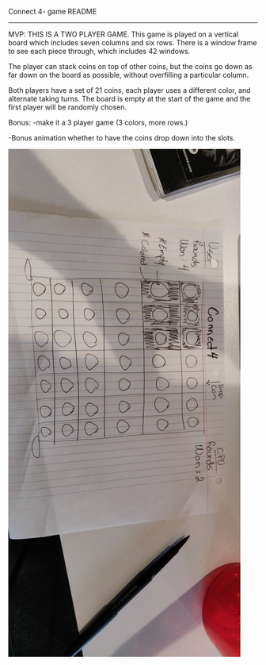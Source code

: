 Connect 4- game README

----------------------------------------
MVP: 
THIS IS A TWO PLAYER GAME.
This game is played on a vertical board which includes seven columns and six rows.  There is a window frame to see each piece through, which includes 42 windows. 

 The player can stack coins on top of other coins, but the coins go down as far down on the board as possible, without overfilling a particular column. 

Both players have a set of 21 coins, each player uses a different color, and alternate taking turns. The board is empty at the start of the game and the first player will be randomly chosen.


Bonus:
-make it a 3 player game (3 colors, more rows.)

-Bonus animation whether to have the coins drop down into the slots.

![wireframe](connect4wireframe.jpg)



